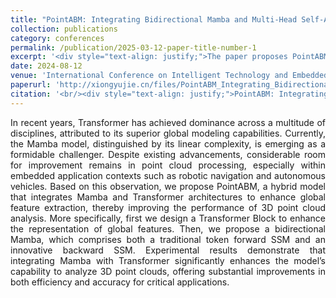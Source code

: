 ```yaml
---
title: "PointABM: Integrating Bidirectional Mamba and Multi-Head Self-Attention for Point Cloud Analysis"
collection: publications
category: conferences
permalink: /publication/2025-03-12-paper-title-number-1
excerpt: '<div style="text-align: justify;">The paper proposes PointABM, which combines Bidirectional Mamba and Transformer, and it shows improved performance in point cloud analysis with a small increase in parameters.</div>'
date: 2024-08-12
venue: 'International Conference on Intelligent Technology and Embedded Systems'
paperurl: 'http://xiongyujie.cn/files/PointABM_Integrating_Bidirectional_Mamba_and_Multi-Head_Self-Attention_for_Point_Cloud_Analysis.pdf'
citation: '<br/><div style="text-align: justify;">PointABM: Integrating Bidirectional Mamba and Multi-Head Self-Attention for Point Cloud Analysis, J.-W. Chen, Y.-J. Xiong*, D.-H. Zhu, J.-C. Zhang, Z. Zhou, 2024 4th International Conference on Intelligent Technology and Embedded Systems (ICITES). IEEE, 2024</div>'
---
```


<div style="text-align: justify;">In recent years, Transformer has achieved dominance across a multitude of disciplines, attributed to its superior global modeling capabilities. Currently, the Mamba model, distinguished by its linear complexity, is emerging as a formidable challenger. Despite existing advancements, considerable room for improvement remains in point cloud processing, especially within embedded application contexts such as robotic navigation and autonomous vehicles. Based on this observation, we propose PointABM, a hybrid model that integrates Mamba and Transformer architectures to enhance global feature extraction, thereby improving the performance of 3D point cloud analysis. More specifically, first we design a Transformer Block to enhance the representation of global features. Then, we propose a bidirectional Mamba, which comprises both a traditional token forward SSM and an innovative backward SSM. Experimental results demonstrate that integrating Mamba with Transformer significantly enhances the model’s capability to analyze 3D point clouds, offering substantial improvements in both efficiency and accuracy for critical applications.</div>

<br/>
